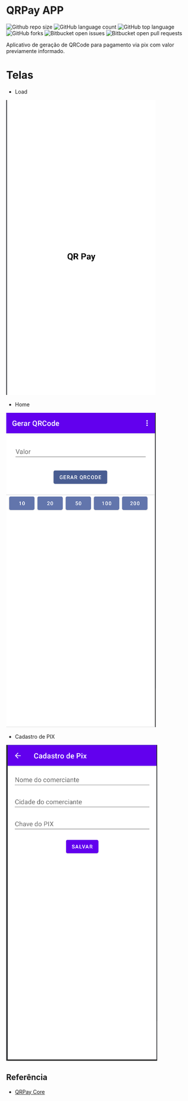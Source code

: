 # QRPay APP

![Github repo size](https://img.shields.io/github/repo-size/gsantosc18/qrpay-app?style=for-the-badge)
![GitHub language count](https://img.shields.io/github/languages/count/gsantosc18/qrpay-app?style=for-the-badge)
![GitHub top language](https://img.shields.io/github/languages/top/gsantosc18/qrpay-app?style=for-the-badge)
![GitHub forks](https://img.shields.io/github/forks/gsantosc18/qrpay-app?style=for-the-badge)
![Bitbucket open issues](https://img.shields.io/bitbucket/issues/gsantosc18/qrpay-app?style=for-the-badge)
![Bitbucket open pull requests](https://img.shields.io/bitbucket/pr-raw/gsantosc18/qrpay-app?style=for-the-badge)


Aplicativo de geração de QRCode para pagamento via pix com valor previamente informado.

# Telas

- Load

![Load Screen](./docs/load.png)

- Home

![Home Screen](./docs/home.png)

- Cadastro de PIX

![Create Pix Screen](./docs/cadastro_pix.png)

## Referência

- [QRPay Core](http://github/gsantosc18/qrpay)